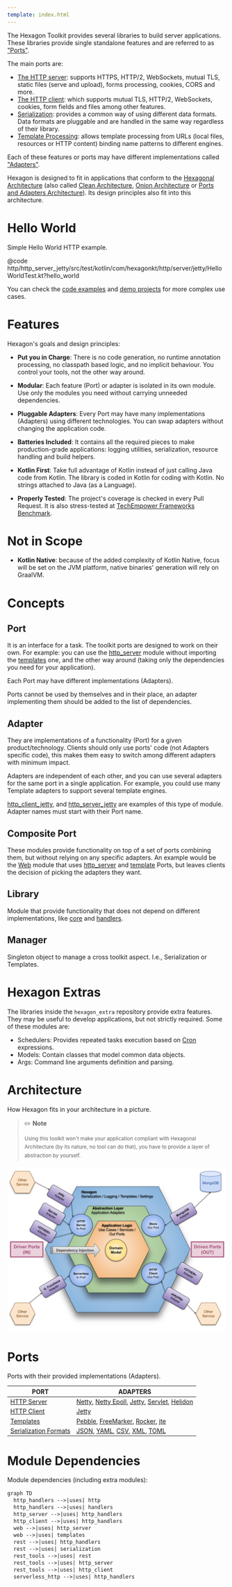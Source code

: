 ```yaml
---
template: index.html
---
```


The Hexagon Toolkit provides several libraries to build server applications. These libraries provide
single standalone features and are referred to as ["Ports"][Ports and Adapters Architecture].

The main ports are:

* [The HTTP server]: supports HTTPS, HTTP/2, WebSockets, mutual TLS, static files (serve and
  upload), forms processing, cookies, CORS and more.
* [The HTTP client]: which supports mutual TLS, HTTP/2, WebSockets, cookies, form fields and files
  among other features.
* [Serialization]: provides a common way of using different data formats. Data formats are pluggable
  and are handled in the same way regardless of their library.
* [Template Processing]: allows template processing from URLs (local files, resources or HTTP
  content) binding name patterns to different engines.

Each of these features or ports may have different implementations called
["Adapters"][Ports and Adapters Architecture].

Hexagon is designed to fit in applications that conform to the [Hexagonal Architecture] (also called
[Clean Architecture], [Onion Architecture] or [Ports and Adapters Architecture]). Its design
principles also fit into this architecture.

[The HTTP server]: /http_server
[The HTTP client]: /http_client
[Serialization]: /serialization
[Template Processing]: /templates
[Hexagonal Architecture]: http://fideloper.com/hexagonal-architecture
[Clean Architecture]: https://8thlight.com/blog/uncle-bob/2012/08/13/the-clean-architecture.html
[Onion Architecture]: https://dzone.com/articles/onion-architecture-is-interesting
[Ports and Adapters Architecture]: https://herbertograca.com/2017/09/14/ports-adapters-architecture

# Hello World
Simple Hello World HTTP example.

@code http/http_server_jetty/src/test/kotlin/com/hexagonkt/http/server/jetty/HelloWorldTest.kt?hello_world

You can check the [code examples] and [demo projects] for more complex use cases.

[code examples]: /examples/http_server_examples/
[demo projects]: /examples/example_projects/

# Features
Hexagon's goals and design principles:

* **Put you in Charge**: There is no code generation, no runtime annotation processing, no classpath
  based logic, and no implicit behaviour. You control your tools, not the other way around.

* **Modular**: Each feature (Port) or adapter is isolated in its own module. Use only the modules
  you need without carrying unneeded dependencies.

* **Pluggable Adapters**: Every Port may have many implementations (Adapters) using different
  technologies. You can swap adapters without changing the application code.

* **Batteries Included**: It contains all the required pieces to make production-grade applications:
  logging utilities, serialization, resource handling and build helpers.

* **Kotlin First**: Take full advantage of Kotlin instead of just calling Java code from Kotlin. The
  library is coded in Kotlin for coding with Kotlin. No strings attached to Java (as a Language).

* **Properly Tested**: The project's coverage is checked in every Pull Request. It is also
  stress-tested at [TechEmpower Frameworks Benchmark][benchmark].

[benchmark]: https://www.techempower.com/benchmarks

# Not in Scope
* **Kotlin Native**: because of the added complexity of Kotlin Native, focus will be set on the JVM
  platform, native binaries' generation will rely on GraalVM.

# Concepts

## Port
It is an interface for a task. The toolkit ports are designed to work on their own. For example: you
can use the [http_server] module without importing the [templates] one, and the other way around
(taking only the dependencies you need for your application).

Each Port may have different implementations (Adapters).

Ports cannot be used by themselves and in their place, an adapter implementing them should be added
to the list of dependencies.

## Adapter
They are implementations of a functionality (Port) for a given product/technology. Clients should
only use ports' code (not Adapters specific code), this makes them easy to switch among different
adapters with minimum impact.

Adapters are independent of each other, and you can use several adapters for the same port in a
single application. For example, you could use many Template adapters to support several template
engines.

[http_client_jetty], and [http_server_jetty] are examples of this type of module. Adapter names must
start with their Port name.

## Composite Port
These modules provide functionality on top of a set of ports combining them, but without relying on
any specific adapters. An example would be the [Web] module that uses [http_server] and
[template][Template Processing] Ports, but leaves clients the decision of picking the adapters they
want.

## Library
Module that provide functionality that does not depend on different implementations, like [core] and
[handlers].

## Manager
Singleton object to manage a cross toolkit aspect. I.e., Serialization or Templates.

[core]: /core
[handlers]: /handlers

[http_server]: /http_server
[templates]: /templates

[http_client_jetty]: /http_client_jetty
[http_server_jetty]: /http_server_jetty

# Hexagon Extras
The libraries inside the `hexagon_extra` repository provide extra features. They may be useful to
develop applications, but not strictly required. Some of these modules are:

* Schedulers: Provides repeated tasks execution based on [Cron] expressions.
* Models: Contain classes that model common data objects.
* Args: Command line arguments definition and parsing.

[Web]: /web
[Cron]: https://en.wikipedia.org/wiki/Cron

# Architecture
How Hexagon fits in your architecture in a picture.

> ✏️ **Note**
>
> <sup>Using this toolkit won't make your application compliant with Hexagonal Architecture (by its
> nature, no tool can do that), you have to provide a layer of abstraction by yourself.</sup>

![architecture](/img/architecture.svg)

# Ports
Ports with their provided implementations (Adapters).

| PORT                    | ADAPTERS                                              |
|-------------------------|-------------------------------------------------------|
| [HTTP Server]           | [Netty], [Netty Epoll], [Jetty], [Servlet], [Helidon] |
| [HTTP Client]           | [Jetty][Jetty Client]                                 |
| [Templates]             | [Pebble], [FreeMarker], [Rocker], [jte]               |
| [Serialization Formats] | [JSON], [YAML], [CSV], [XML], [TOML]                  |

[HTTP Server]: /http_server
[Netty]: /http_server_netty
[Netty Epoll]: /http_server_netty_epoll
[Jetty]: /http_server_jetty
[Servlet]: /http_server_servlet
[Helidon]: /http_server_helidon
[HTTP Client]: /http_client
[Jetty Client]: /http_client_jetty
[Templates]: /templates
[Pebble]: /templates_pebble
[FreeMarker]: /templates_freemarker
[Rocker]: /templates_rocker
[jte]: /templates_jte
[Serialization Formats]: /serialization
[JSON]: /api/serialization/serialization_jackson_json/com.hexagonkt.serialization.jackson.json/-json
[YAML]: /api/serialization/serialization_jackson_yaml/com.hexagonkt.serialization.jackson.yaml/-yaml
[CSV]: /api/serialization/serialization_jackson_csv/com.hexagonkt.serialization.jackson.csv/-csv
[XML]: /api/serialization/serialization_jackson_xml/com.hexagonkt.serialization.jackson.xml/-xml
[TOML]: /api/serialization/serialization_jackson_toml/com.hexagonkt.serialization.jackson.toml/-toml

# Module Dependencies
Module dependencies (including extra modules):

```mermaid
graph TD
  http_handlers -->|uses| http
  http_handlers -->|uses| handlers
  http_server -->|uses| http_handlers
  http_client -->|uses| http_handlers
  web -->|uses| http_server
  web -->|uses| templates
  rest -->|uses| http_handlers
  rest -->|uses| serialization
  rest_tools -->|uses| rest
  rest_tools -->|uses| http_server
  rest_tools -->|uses| http_client
  serverless_http -->|uses| http_handlers
```
